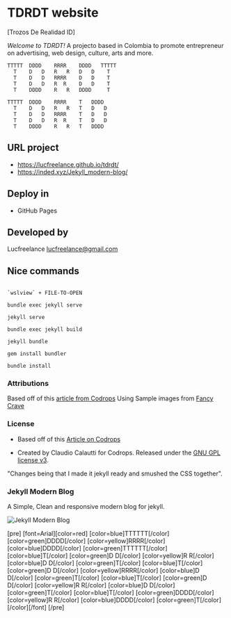 # TDRDT website

[Trozos De Realidad ID]

_Welcome to TDRDT!_ A projecto based in Colombia to promote entrepreneur on advertising, web design, culture, arts and more.

```asciiart
TTTTT  DDDD    RRRR    DDDD   TTTTT
  T    D   D   R   R   D   D    T
  T    D   D   RRRR    D   D    T
  T    D   D   R  R    D   D    T
  T    DDDD    R   R   DDDD     T
```

```asciiart
TTTTT  DDDD    RRRR    T   DDDD  
  T    D   D   R   R   T   D   D 
  T    D   D   RRRR    T   D   D 
  T    D   D   R  R    T   D   D 
  T    DDDD    R   R   T   DDDD  
```

## URL project

- https://lucfreelance.github.io/tdrdt/
- https://inded.xyz/Jekyll_modern-blog/

## Deploy in

- GitHub Pages

## Developed by

Lucfreelance <lucfreelance@gmail.com>

## Nice commands

```

`wslview` + FILE-TO-OPEN

```

```
bundle exec jekyll serve
```

```
jekyll serve
```

```
bundle exec jekyll build
```

```
jekyll bundle
```

```
gem install bundler
```

```
bundle install
```

### Attributions

Based off of this [article from Codrops](http://tympanus.net/codrops/?p=24222)
Using Sample images from [Fancy Crave](http://fancycrave.com/)

### License

- Based off of this [Article on Codrops](http://tympanus.net/codrops/?p=24222)

- Created by Claudio Calautti for Codrops. Released under the [GNU GPL license v3](https://www.gnu.org/licenses/gpl-3.0.html).

"Changes being that I made it jekyll ready and smushed the CSS together".

### Jekyll Modern Blog

A Simple, Clean and responsive modern blog for jekyll.

![Jekyll Modern Blog](http://inded.github.io/Jekyll_modern-blog/)





[pre]
[font=Arial][color=red]
[color=blue]TTTTTT[/color] [color=green]DDDD[/color]   [color=yellow]RRRR[/color]    [color=blue]DDDD[/color]   [color=green]TTTTTT[/color]
  [color=blue]T[/color]    [color=green]D   D[/color]  [color=yellow]R   R[/color]   [color=blue]D   D[/color]    [color=green]T[/color]
  [color=blue]T[/color]    [color=green]D   D[/color]  [color=yellow]RRRR[/color]    [color=blue]D   D[/color]    [color=green]T[/color]
  [color=blue]T[/color]    [color=green]D   D[/color]  [color=yellow]R  R[/color]    [color=blue]D   D[/color]    [color=green]T[/color]
  [color=blue]T[/color]    [color=green]DDDD[/color]   [color=yellow]R   R[/color]   [color=blue]DDDD[/color]     [color=green]T[/color]
[/color][/font]
[/pre]